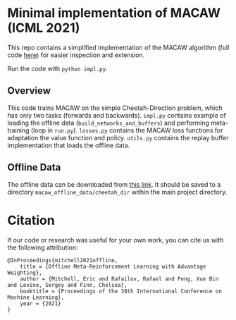 # Minimal implementation of MACAW (ICML 2021)

This repo contains a simplified implementation of the MACAW algorithm (full code [here](https://github.com/eric-mitchell/macaw)) for easier inspection and extension.

Run the code with `python impl.py`.

## Overview

This code trains MACAW on the simple Cheetah-Direction problem, which has only two tasks (forwards and backwards). `impl.py` contains example of loading the offline data (`build_networks_and_buffers`) and performing meta-training (loop in `run.py`). `losses.py` contains the MACAW loss functions for adaptation the value function and policy. `utils.py` contains the replay buffer implementation that loads the offline data.

## Offline Data

The offline data can be downloaded from [this link](https://drive.google.com/drive/folders/1rj7BEjQvJJ2OgGn2IJerWT2qr_E5NZTS?usp=sharing). It should be saved to a directory `macaw_offline_data/cheetah_dir` within the main project directory.


# Citation

If our code or research was useful for your own work, you can cite us with the following attribution:

    @InProceedings{mitchell2021offline,
        title = {Offline Meta-Reinforcement Learning with Advantage Weighting},
        author = {Mitchell, Eric and Rafailov, Rafael and Peng, Xue Bin and Levine, Sergey and Finn, Chelsea},
        booktitle = {Proceedings of the 38th International Conference on Machine Learning},
        year = {2021}
    }
